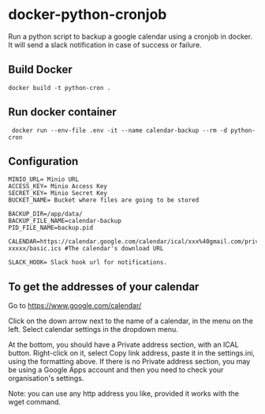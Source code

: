 # docker-python-cronjob
Run a python script to backup a google calendar using a cronjob in docker.
It will send a slack notification in case of success or failure.

## Build Docker
```
docker build -t python-cron .
```
## Run docker container
```
 docker run --env-file .env -it --name calendar-backup --rm -d python-cron
```
## Configuration

```
MINIO_URL= Minio URL
ACCESS_KEY= Minio Access Key
SECRET_KEY= Minio Secret Key
BUCKET_NAME= Bucket where files are going to be stored

BACKUP_DIR=/app/data/
BACKUP_FILE_NAME=calendar-backup
PID_FILE_NAME=backup.pid

CALENDAR=https://calendar.google.com/calendar/ical/xxx%40gmail.com/private-xxxxx/basic.ics #The calendar's download URL

SLACK_HOOK= Slack hook url for notifications.
```

## To get the addresses of your calendar

Go to https://www.google.com/calendar/

Click on the down arrow next to the name of a calendar, in the menu on the left. Select calendar settings in the dropdown menu.

At the bottom, you should have a Private address section, with an ICAL button. Right-click on it, select Copy link address, paste it in the settings.ini, using the formatting above.
If there is no Private address section, you may be using a Google Apps account and then you need to check your organisation's settings.

Note: you can use any http address you like, provided it works with the wget command.
